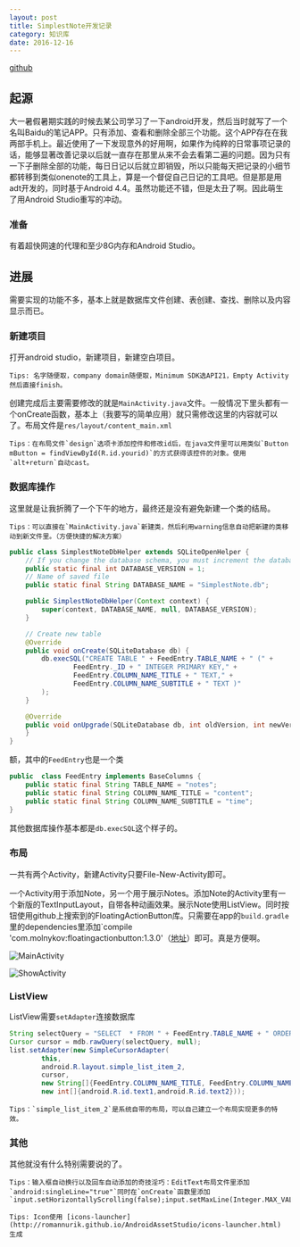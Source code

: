 ```yaml
---
layout: post
title: SimplestNote开发记录
category: 知识库
date: 2016-12-16
---
```


[github](https://github.com/zYeoman/SimplestNote)

## 起源
大一暑假暑期实践的时候去某公司学习了一下android开发，然后当时就写了一个名叫Baidu的笔记APP。只有添加、查看和删除全部三个功能。这个APP存在在我两部手机上。最近使用了一下发现意外的好用啊，如果作为纯粹的日常事项记录的话，能够显著改善记录以后就一直存在那里从来不会去看第二遍的问题。因为只有一下子删除全部的功能，每日日记以后就立即销毁，所以只能每天把记录的小细节都转移到类似onenote的工具上，算是一个督促自己日记的工具吧。但是那是用adt开发的，同时基于Android 4.4。虽然功能还不错，但是太丑了啊。因此萌生了用Android Studio重写的冲动。

### 准备
有着超快网速的代理和至少8G内存和Android Studio。

## 进展
需要实现的功能不多，基本上就是数据库文件创建、表创建、查找、删除以及内容显示而已。

### 新建项目
打开android studio，新建项目，新建空白项目。

    Tips: 名字随便取，company domain随便取，Minimum SDK选API21，Empty Activity然后直接finish。

创建完成后主要需要修改的就是`MainActivity.java`文件。一般情况下里头都有一个onCreate函数，基本上（我要写的简单应用）就只需修改这里的内容就可以了。布局文件是`res/layout/content_main.xml`

    Tips：在布局文件`design`选项卡添加控件和修改id后，在java文件里可以用类似`Button mButton = findViewById(R.id.yourid)`的方式获得该控件的对象。使用`alt+return`自动cast。

### 数据库操作
这里就是让我折腾了一个下午的地方，最终还是没有避免新建一个类的结局。

    Tips：可以直接在`MainActivity.java`新建类，然后利用warning信息自动把新建的类移动到新文件里。（方便快捷的解决方案）

```java
public class SimplestNoteDbHelper extends SQLiteOpenHelper {
    // If you change the database schema, you must increment the database version.
    public static final int DATABASE_VERSION = 1;
    // Name of saved file
    public static final String DATABASE_NAME = "SimplestNote.db";

    public SimplestNoteDbHelper(Context context) {
        super(context, DATABASE_NAME, null, DATABASE_VERSION);
    }

    // Create new table
    @Override
    public void onCreate(SQLiteDatabase db) {
        db.execSQL("CREATE TABLE " + FeedEntry.TABLE_NAME + " (" +
                FeedEntry._ID + " INTEGER PRIMARY KEY," +
                FeedEntry.COLUMN_NAME_TITLE + " TEXT," +
                FeedEntry.COLUMN_NAME_SUBTITLE + " TEXT )"
        );
    }

    @Override
    public void onUpgrade(SQLiteDatabase db, int oldVersion, int newVersion) {
    }
}
```

额，其中的`FeedEntry`也是一个类

```java
public  class FeedEntry implements BaseColumns {
    public static final String TABLE_NAME = "notes";
    public static final String COLUMN_NAME_TITLE = "content";
    public static final String COLUMN_NAME_SUBTITLE = "time";
}
```

其他数据库操作基本都是`db.execSQL`这个样子的。

### 布局
一共有两个Activity，新建Activity只要File-New-Activity即可。

一个Activity用于添加Note，另一个用于展示Notes。添加Note的Activity里有一个新版的TextInputLayout，自带各种动画效果。展示Note使用ListView。同时按钮使用github上搜索到的FloatingActionButton库。只需要在app的`build.gradle`里的dependencies里添加`compile 'com.molnykov:floatingactionbutton:1.3.0'（[地址](https://github.com/makovkastar/FloatingActionButton)）即可。真是方便啊。

![MainActivity](https://ooo.0o0.ooo/2016/12/16/5853fe29948a2.png)

![ShowActivity](https://ooo.0o0.ooo/2016/12/16/5853fe81603c0.png)

### ListView
ListView需要`setAdapter`连接数据库

```java
String selectQuery = "SELECT  * FROM " + FeedEntry.TABLE_NAME + " ORDER BY " + FeedEntry._ID + " DESC;";
Cursor cursor = mdb.rawQuery(selectQuery, null);
list.setAdapter(new SimpleCursorAdapter(
        this,
        android.R.layout.simple_list_item_2,
        cursor,
        new String[]{FeedEntry.COLUMN_NAME_TITLE, FeedEntry.COLUMN_NAME_SUBTITLE},
        new int[]{android.R.id.text1,android.R.id.text2}));
```

    Tips：`simple_list_item_2`是系统自带的布局，可以自己建立一个布局实现更多的特效。

### 其他
其他就没有什么特别需要说的了。

    Tips：输入框自动换行以及回车自动添加的奇技淫巧：EditText布局文件里添加`android:singleLine="true"`同时在`onCreate`函数里添加`input.setHorizontallyScrolling(false);input.setMaxLine(Integer.MAX_VALUE);`

    Tips: Icon使用 [icons-launcher](http://romannurik.github.io/AndroidAssetStudio/icons-launcher.html) 生成
